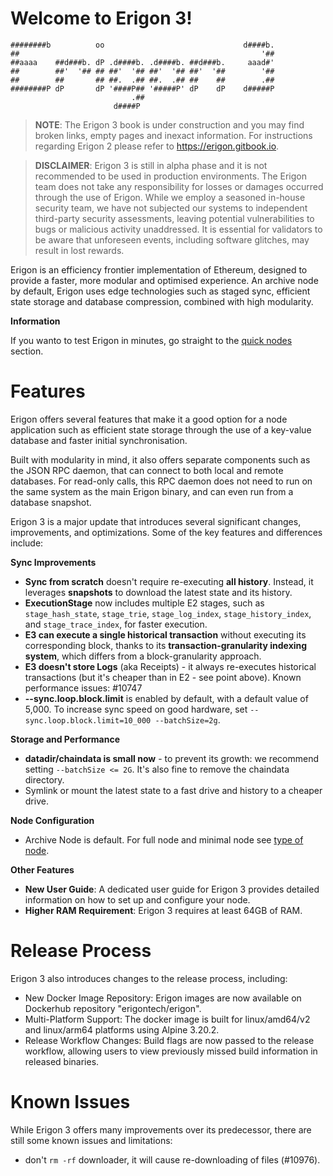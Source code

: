 # Welcome to Erigon 3!

	########b          oo                               d####b. 
	##                                                      '## 
	##aaaa    ##d###b. dP .d####b. .d####b. ##d###b.     aaad#' 
	##        ##'  '## ## ##'  '## ##'  '## ##'  '##        '## 
	##        ##       ## ##.  .## ##.  .## ##    ##        .## 
	########P dP       dP '####P## '#####P' dP    dP    d#####P 
	                           .##                              
	                       d####P                               


>
> **NOTE**: The Erigon 3 book is under construction and you may find broken links, empty pages and inexact information.
> For instructions regarding Erigon 2 please refer to <https://erigon.gitbook.io>.

> **DISCLAIMER**: Erigon 3 is still in alpha phase and it is not recommended to be used in production environments. The Erigon team does not take any responsibility for losses or damages occurred through the use of Erigon. While we employ a seasoned in-house security team, we have not subjected our systems to independent third-party security assessments, leaving potential vulnerabilities to bugs or malicious activity unaddressed. It is essential for validators to be aware that unforeseen events, including software glitches, may result in lost rewards.

Erigon is an efficiency frontier implementation of Ethereum, designed to provide a faster, more modular and optimised experience. An archive node by default, Erigon uses edge technologies such as staged sync, efficient state storage and database compression, combined with high modularity.

<div class="warning">

**Information**

If you wanto to test Erigon in minutes, go straight to the [quick nodes](quick_nodes.md) section.

</div>

# Features

Erigon offers several features that make it a good option for a node application such as efficient state storage through the use of a key-value database and faster initial synchronisation.

Built with modularity in mind, it also offers separate components such as the JSON RPC daemon, that can connect to both local and remote databases. For read-only calls, this RPC daemon does not need to run on the same system as the main Erigon binary, and can even run from a database snapshot.

Erigon 3 is a major update that introduces several significant changes, improvements, and optimizations. Some of the key features and differences include:

**Sync Improvements**

* **Sync from scratch** doesn't require re-executing **all history**. Instead, it leverages **snapshots** to download the latest state and its history.
* **ExecutionStage** now includes multiple E2 stages, such as ``stage_hash_state``, ``stage_trie``, ``stage_log_index``, ``stage_history_index``, and ``stage_trace_index``, for faster execution.
* **E3 can execute a single historical transaction** without executing its corresponding block, thanks to its **transaction-granularity indexing system**, which differs from a block-granularity approach.
* **E3 doesn't store Logs** (aka Receipts) - it always re-executes historical transactions (but it's cheaper than in E2 - see point above). Known performance issues: #10747
* **--sync.loop.block.limit** is enabled by default, with a default value of 5,000. To increase sync speed on good hardware, set ``--sync.loop.block.limit=10_000 --batchSize=2g``.

**Storage and Performance**

* **datadir/chaindata is small now** - to prevent its growth: we recommend setting ``--batchSize <= 2G``. It's also fine to remove the chaindata directory.
* Symlink or mount the latest state to a fast drive and history to a cheaper drive.

**Node Configuration**

- Archive Node is default. For full node and minimal node see [type of node](/basic/node.md).

**Other Features**

* **New User Guide**: A dedicated user guide for Erigon 3 provides detailed information on how to set up and configure your node.
* **Higher RAM Requirement**: Erigon 3 requires at least 64GB of RAM.

# Release Process

Erigon 3 also introduces changes to the release process, including:
* New Docker Image Repository: Erigon images are now available on Dockerhub repository "erigontech/erigon".
* Multi-Platform Support: The docker image is built for linux/amd64/v2 and linux/arm64 platforms using Alpine 3.20.2.
* Release Workflow Changes: Build flags are now passed to the release workflow, allowing users to view previously missed build information in released binaries.

# Known Issues

While Erigon 3 offers many improvements over its predecessor, there are still some known issues and limitations:
- don't `rm -rf` downloader, it will cause re-downloading of files (#10976).
